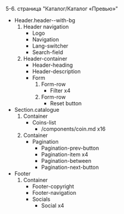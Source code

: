 5-6. страница "Каталог/Каталог «Превью»"
  * Header.header--with-bg
    1. Header navigation
        * Logo 
        * Navigation
        * Lang-switcher
        * Search-field
    2. Header-container
        * Header-heading
        * Header-description
        * Form
            1. Form-row
                * Filter x4
            2. Form-row
                * Reset button
  * Section.catalogue
    1. Container
        * Coins-list
            * /components/coin.md x16
    2. Container 
        * Pagination
            * Pagination-prev-button
            * Pagination-item x4
            * Pagination-between
            * Pagination-next-button
  * Footer
    1. Container
        * Footer-copyright
        * Footer-navigation
        * Socials
            * Social x4
